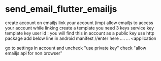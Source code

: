 # send_email_flutter_emailjs
create account on emailjs
link your account 
(imp) allow emailjs to access your account while linking
create a template
you need 3 keys 
  service key 
  template key
  user id : you will find this in account as a public key
use http package 
add below line in android manifest
<manifest xmlns:android="..."
    package=".....">
  //enter here 
  ....
    <queries>
    <intent>
      <action android:name="android.intent.action.SENDTO" />
      <data android:scheme="mailto" />
    </intent>
  </queries>
  ...
   <application
   
                
 go to settings in account and 
                uncheck "use private key"
                check "allow emailjs api for non browser"
                
  

